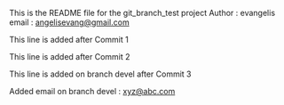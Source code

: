 
This is the README file for the git_branch_test project 
Author : evangelis 
email  : angelisevang@gmail.com

This line is added after Commit 1

This line is added after Commit 2 

This line is added on branch devel after Commit 3

Added email  on branch devel : xyz@abc.com

